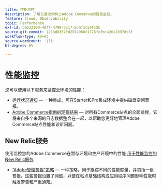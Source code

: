 ```yaml
---
title: 性能监控
description: 了解云基础架构上Adobe Commerce的性能监控。
feature: Cloud, Observability
topic: Performance
exl-id: ba532100-4d7f-4798-bc17-5daf1c50fc5b
source-git-commit: 1253d8357fd2554050d1775fefbc420a2097db5f
workflow-type: tm+mt
source-wordcount: '131'
ht-degree: 0%

---
```


# 性能监控

您可以使用以下服务来监控云环境的性能：

- [运行状况通知](../integrations/health-notifications.md) — 一种集成，可在Starter和Pro集成环境中提供磁盘空间警报。
- [Adobe Commerce指南的观察结果](https://experienceleague.adobe.com/docs/commerce-operations/tools/observation-for-adobe-commerce/intro.html) — 对所有Commerce站点的全面监控，它将来自多个来源的日志数据整合在一起，以帮助您更好地管理Adobe Commerce站点性能和诊断问题。

## New Relic服务

使用监控您的Adobe Commerce在暂存环境和生产环境中的性能 [用于性能监控的New Relic服务](new-relic-service.md).

- [“Adobe管理警报”策略](investigate-performance.md#monitor-performance-with-managed-alerts) — 一种策略，用于跟踪不同的性能度量，并包括一组警报，这些警报设置了阈值，以便在站点基础结构或应用程序问题影响性能时触发警告和严重通知。
